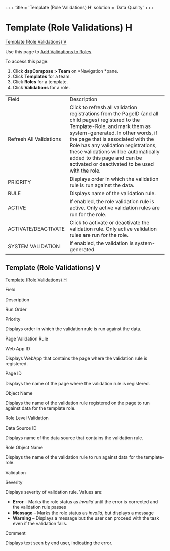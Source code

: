 +++
title = 'Template (Role Validations) H'
solution = 'Data Quality'
+++

# Template (Role Validations) H

[Template (Role Validations) V](#Template_Role1)

<div class="use">

Use this page to [Add Validations to
Roles](../Use_Cases/Add_Validations_to_Roles.htm).

</div>

To access this page:

1.  Click <span style="font-weight: bold;">dspCompose \>
    Team</span> on *Navigation *pane.
2.  Click <span style="font-weight: bold;">Templates</span> for a team.
3.  Click <span style="font-weight: bold;">Roles</span> for a template.
4.  Click <span style="font-weight: bold;">Validations</span> for a
    role.

|                         |                                                                                                                                                                                                                                                                                                                                                                                 |
| ----------------------- | ------------------------------------------------------------------------------------------------------------------------------------------------------------------------------------------------------------------------------------------------------------------------------------------------------------------------------------------------------------------------------- |
| Field                   | Description                                                                                                                                                                                                                                                                                                                                                                     |
| Refresh All Validations | Click to refresh all validation registrations from the PageID (and all child pages) registered to the Template-Role, and mark them as system-generated. In other words, if the page that is associated with the Role has any validation registrations, these validations will be automatically added to this page and can be activated or deactivated to be used with the role. |
| PRIORITY                | Displays order in which the validation rule is run against the data.                                                                                                                                                                                                                                                                                                            |
| RULE                    | Displays name of the validation rule.                                                                                                                                                                                                                                                                                                                                           |
| ACTIVE                  | If enabled, the role validation rule is active. Only active validation rules are run for the role.                                                                                                                                                                                                                                                                              |
| ACTIVATE/DEACTIVATE     | Click to activate or deactivate the validation rule. Only active validation rules are run for the role.                                                                                                                                                                                                                                                                         |
| SYSTEM VALIDATION       | If enabled, the validation is system-generated.                                                                                                                                                                                                                                                                                                                                 |

## <span id="Template_Role1"></span>Template (Role Validations) V

[Template (Role Validations) H](Template_Role_Validations_H.htm)

Field

Description

Run Order

Priority

Displays order in which the validation rule is run against the data.

Page Validation Rule

Web App ID

Displays WebApp that contains the page where the validation rule is
registered.

Page ID

Displays the name of the page where the validation rule is registered.

Object Name

Displays the name of the validation rule registered on the page to run
against data for the template role.

Role Level Validation

Data Source ID

Displays name of the data source that contains the validation rule.

Role Object Name

Displays the name of the validation rule to run against data for the
template-role.

Validation

Severity

Displays severity of validation rule. Values are:

  - <span style="font-weight: bold;">Error</span> – Marks the role
    status as <span style="font-style: italic;">invalid</span> until the
    error is corrected and the validation rule passes
  - <span style="font-weight: bold;">Message</span> – Marks the role
    status as <span style="font-style: italic;">invalid</span>, but
    displays a message
  - <span style="font-weight: bold;">Warning</span> – Displays a message
    but the user can proceed with the task even if the validation fails.

Comment

Displays text seen by end user, indicating the error.

